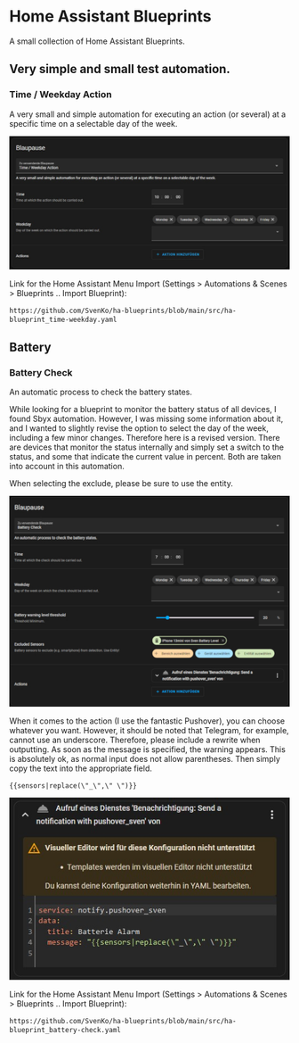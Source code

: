 # Home Assistant Blueprints
A small collection of Home Assistant Blueprints.

## Very simple and small test automation.
### Time / Weekday Action
A very small and simple automation for executing an action (or several) at a specific time on a selectable day of the week.

![Screenshot of the automation.](/images/screenshot_ha-blueprint_time-weekday.jpg)

Link for the Home Assistant Menu Import (Settings > Automations & Scenes > Blueprints .. Import Blueprint):
```
https://github.com/SvenKo/ha-blueprints/blob/main/src/ha-blueprint_time-weekday.yaml
```

## Battery
### Battery Check
An automatic process to check the battery states.

While looking for a blueprint to monitor the battery status of all devices, I found Sbyx automation. However, I was missing some information about it, and I wanted to slightly revise the option to select the day of the week, including a few minor changes. Therefore here is a revised version.
There are devices that monitor the status internally and simply set a switch to the status, and some that indicate the current value in percent. Both are taken into account in this automation.

When selecting the exclude, please be sure to use the entity.

![Screenshot of the automation.](/images/screenshot_ha-blueprint_battery-check.jpg)

When it comes to the action (I use the fantastic Pushover), you can choose whatever you want. However, it should be noted that Telegram, for example, cannot use an underscore. Therefore, please include a rewrite when outputting. As soon as the message is specified, the warning appears. This is absolutely ok, as normal input does not allow parentheses. Then simply copy the text into the appropriate field.

```
{{sensors|replace(\"_\",\" \")}} 
```

![Screenshot of the automation.](/images/screenshot_pushover.jpg)

Link for the Home Assistant Menu Import (Settings > Automations & Scenes > Blueprints .. Import Blueprint):
```
https://github.com/SvenKo/ha-blueprints/blob/main/src/ha-blueprint_battery-check.yaml
```
